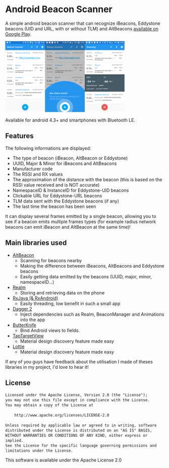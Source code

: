 # Android Beacon Scanner #

A simple android beacon scanner that can recognize iBeacons, Eddystone beacons (UID and URL, with or without TLM) and AltBeacons [available on Google Play](https://play.google.com/store/apps/details?id=com.bridou_n.beaconscanner).

<img src="screenshots/screen-1.png" width="25%" /><img src="screenshots/screen-2.png" width="25%" /><img src="screenshots/screen-3.png" width="25%" />

Available for android 4.3+ and smartphones with Bluetooth LE.

## Features ##

The following informations are displayed:

 - The type of beacon (iBeacon, AltBeacon or Eddystone)
 - UUID, Major & Minor for iBeacons and AltBeacons
 - Manufacturer code
 - The RSSI and RX values
 - The approximation of the distance with the beacon (this is based on the RSSI value received and is NOT accurate)
 - NamespaceID & InstanceID for Eddystone-UID beacons
 - Clickable URL for Eddystone-URL beacons
 - TLM data sent with the Eddystone beacons (if any)
 - The last time the beacon has been seen

It can display several frames emitted by a single beacon, allowing you to see if a beacon emits multiple frames types (for example radius network beacons can emit iBeacon and AltBeacon at the same time)!

## Main libraries used ##

 - [AltBeacon](https://github.com/AltBeacon/android-beacon-library)
	 - Scanning for beacons nearby
	 - Making the difference between iBeacons, AltBeacons and Eddystone beacons
	 - Easily getting data emitted by the beacons (UUID, major, minor, namespaceID...)
 - [Realm](https://github.com/realm/realm-java)
	 - Storing and retrieving data on the phone
 - [RxJava (& RxAndroid)](https://github.com/ReactiveX/RxJava)
	 - Easily threading, low benefit in such a small app
 - [Dagger 2](https://google.github.io/dagger/)
	 - Inject dependencies such as Realm, BeaconManager and Animations into the app
 - [ButterKnife](https://github.com/JakeWharton/butterknife)
	 - Bind Android views to fields.
 - [TapTargetView](https://github.com/KeepSafe/TapTargetView)
	- Material design discovery feature made easy
 - [Lottie](https://github.com/airbnb/lottie-android)
   - Material design discovery feature made easy

If any of you guys have feedback about the utilisation I made of theses libraries in my project, I'd love to hear it!

## License ##

	Licensed under the Apache License, Version 2.0 (the "License");
    you may not use this file except in compliance with the License.
    You may obtain a copy of the License at

        http://www.apache.org/licenses/LICENSE-2.0

    Unless required by applicable law or agreed to in writing, software
    distributed under the License is distributed on an "AS IS" BASIS,
    WITHOUT WARRANTIES OR CONDITIONS OF ANY KIND, either express or implied.
    See the License for the specific language governing permissions and
    limitations under the License.

This software is available under the Apache License 2.0

